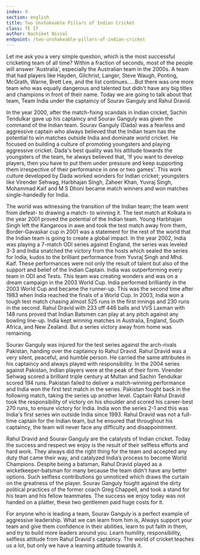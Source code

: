 ```yaml
---
index: 9
section: english
title: Two Unshakeable Pillars of Indian Cricket
class: TE IT
author: Nachiket Nissal
endpoint: /two-unshakeable-pillars-of-indian-cricket
---
```


Let me ask you a very simple question, which is the most successful cricketing team of all time? Within a fraction of seconds, most of the people will answer 'Australia', especially the Australian team in the 2000s. A team that had players like Hayden, Gilchrist, Langer, Steve Waugh, Ponting, McGrath, Warne, Brett Lee, and the list continues…..But there was one more team who was equally dangerous and talented but didn't have any big titles and champions in front of their name. Today we are going to talk about that team, Team India under the captaincy of Sourav Ganguly and Rahul Dravid.

In the year 2000, after the match-fixing scandals in Indian cricket, Sachin Tendulkar gave up his captaincy and Sourav Ganguly was given the command of the Indian team. Sourav Ganguly (Dada) was a fearless and aggressive captain who always believed that the Indian team has the potential to win matches outside India and dominate world cricket. He focused on building a culture of promoting youngsters and playing aggressive cricket. Dada's best quality was his attitude towards the youngsters of the team, he always believed that, 'If you want to develop players, then you have to put them under pressure and keep supporting them irrespective of their performance in one or two games'. This work culture developed by Dada worked wonders for Indian cricket; youngsters like Virender Sehwag, Harbhajan Singh, Zaheer Khan, Yuvraj Singh, Mohammad Kaif and M S Dhoni became match winners and won matches single-handedly for India.

The world was witnessing the transition of the Indian team; the team went from defeat- to drawing a match- to winning it. The test match at Kolkata in the year 2001 proved the potential of the Indian team. Young Harbhajan Singh left the Kangaroos in awe and took the test match away from them, Border-Gavaskar cup in 2001 was a statement for the rest of the world that the Indian team is going to create a global impact. In the year 2002, India was playing a 7-match ODI series against England, the series was leveled 3-3 and India snatched the victory from the hosts which sealed the series for India, kudos to the brilliant performance from Yuvraj Singh and Mhd. Kaif. These performances were not only the result of talent but also of the support and belief of the Indian Captain. India was outperforming every team in ODI and Tests. This team was creating wonders and was on a dream campaign in the 2003 World Cup. India performed brilliantly in the 2003 World Cup and became the runner-up. This was the second time after 1983 when India reached the finals of a World Cup. In 2003, India won a tough test match chasing almost 525 runs in the first innings and 230 runs in the second. Rahul Dravid with 233 off 446 balls and VVS Laxman with 148 runs proved that Indian Batsmen can play at any pitch against any bowling line-up. India kept winning matches in Australia, England, South Africa, and New Zealand. But a series victory away from home was remaining.

Sourav Ganguly was injured for the test series against the arch-rivals Pakistan, handing over the captaincy to Rahul Dravid. Rahul Dravid was a very silent, peaceful, and humble person. He carried the same attributes in his captaincy and always played with responsibility. In the 2004 series against Pakistan, Indian players were at the peak of their form. Virender Sehwag scored a brilliant triple century at Multan and Sachin Tendulkar scored 194 runs. Pakistan failed to deliver a match-winning performance and India won the first test match in the series. Pakistan fought back in the following match, taking the series up another level. Captain Rahul Dravid took the responsibility of victory on his shoulder and scored his career-best 270 runs, to ensure victory for India. India won the series 2-1 and this was India's first series win outside India since 1993. Rahul Dravid was not a full-time captain for the Indian team, but he ensured that throughout his captaincy, the team will never face any difficulty and disappointment.

Rahul Dravid and Sourav Ganguly are the catalysts of Indian cricket. Today the success and respect we enjoy is the result of their selfless efforts and hard work. They always did the right thing for the team and accepted any duty that came their way, and catalyzed India’s process to become World Champions. Despite being a batsman, Rahul Dravid played as a wicketkeeper-batsman for many because the team didn't have any better options. Such selfless contributions go unnoticed which draws the curtain on the greatness of the player. Sourav Ganguly fought against the dirty political practices of the former coach Greg Chappell, and took a stand for his team and his fellow teammates. The success we enjoy today was not handed on a platter, these two gentlemen paid huge costs for it.

For anyone who is leading a team, Sourav Ganguly is a perfect example of aggressive leadership. What we can learn from him is, Always support your team and give them confidence in their abilities, learn to put faith in them, and try to build more leaders around you. Learn humility, responsibility, selfless attitude from Rahul Dravid's captaincy. The world of cricket teaches us a lot, but only we have a learning attitude towards it.
